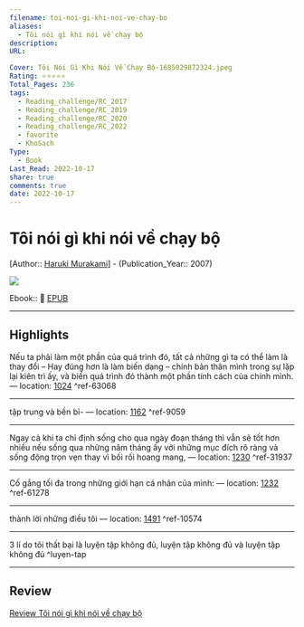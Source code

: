 ```yaml
---
filename: toi-noi-gi-khi-noi-ve-chay-bo
aliases:
  - Tôi nói gì khi nói về chạy bộ
description: 
URL: 

Cover: Tôi Nói Gì Khi Nói Về Chạy Bộ-1685029872324.jpeg
Rating: ⭐⭐⭐⭐⭐
Total_Pages: 236
tags:
  - Reading_challenge/RC_2017
  - Reading_challenge/RC_2019
  - Reading_challenge/RC_2020
  - Reading_challenge/RC_2022
  - favorite
  - KhoSach
Type:
  - Book
Last_Read: 2022-10-17
share: true
comments: true
date: 2022-10-17
---
```

# Tôi nói gì khi nói về chạy bộ
[Author:: [Haruki Murakami](../../Haruki%20Murakami.md)] - (Publication_Year:: 2007)

![](https://i.imgur.com/Cm0TQXv.jpg)


Ebook:: 📘 [EPUB](https://onedrive.live.com/download?resid=E92BC60129512289%21132&authkey=!AAPSuEtaePaU-sM)

---
## Highlights

Nếu ta phải làm một phần của quá trình đó, tất cả những gì ta có thể làm là thay đổi – Hay đúng hơn là làm biến dạng – chính bản thân mình trong sự lặp lại kiên trì ấy, và biến quá trình đó thành một phần tính cách của chính mình. — location: [1024]() ^ref-63068

---
tập trung và bền bỉ- — location: [1162]() ^ref-9059

---
Ngay cả khi ta chỉ định sống cho qua ngày đoạn tháng thì vẫn sẽ tốt hơn nhiều nếu sống qua những năm tháng ấy với những mục đích rõ ràng và sống động trọn vẹn thay vì bối rối hoang mang, — location: [1230]() ^ref-31937

---
Cố gắng tối đa trong những giới hạn cá nhân của mình: — location: [1232]() ^ref-61278

---
thành lời những điều tôi — location: [1491]() ^ref-10574

---
3 lí do tôi thất bại là luyện tập không đủ, luyện tập không đủ và luyện tập không đủ ^luyen-tap

---
## Review
[Review Tôi nói gì khi nói về chạy bộ](./review-toi-noi-gi-khi-noi-ve-chay-bo.md)
